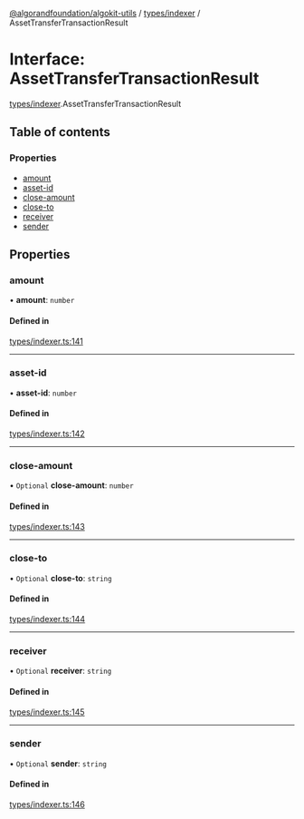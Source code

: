 [@algorandfoundation/algokit-utils](../README.md) / [types/indexer](../modules/types_indexer.md) / AssetTransferTransactionResult

# Interface: AssetTransferTransactionResult

[types/indexer](../modules/types_indexer.md).AssetTransferTransactionResult

## Table of contents

### Properties

- [amount](types_indexer.AssetTransferTransactionResult.md#amount)
- [asset-id](types_indexer.AssetTransferTransactionResult.md#asset-id)
- [close-amount](types_indexer.AssetTransferTransactionResult.md#close-amount)
- [close-to](types_indexer.AssetTransferTransactionResult.md#close-to)
- [receiver](types_indexer.AssetTransferTransactionResult.md#receiver)
- [sender](types_indexer.AssetTransferTransactionResult.md#sender)

## Properties

### amount

• **amount**: `number`

#### Defined in

[types/indexer.ts:141](https://github.com/algorandfoundation/algokit-utils-ts/blob/88a7c0f/src/types/indexer.ts#L141)

___

### asset-id

• **asset-id**: `number`

#### Defined in

[types/indexer.ts:142](https://github.com/algorandfoundation/algokit-utils-ts/blob/88a7c0f/src/types/indexer.ts#L142)

___

### close-amount

• `Optional` **close-amount**: `number`

#### Defined in

[types/indexer.ts:143](https://github.com/algorandfoundation/algokit-utils-ts/blob/88a7c0f/src/types/indexer.ts#L143)

___

### close-to

• `Optional` **close-to**: `string`

#### Defined in

[types/indexer.ts:144](https://github.com/algorandfoundation/algokit-utils-ts/blob/88a7c0f/src/types/indexer.ts#L144)

___

### receiver

• `Optional` **receiver**: `string`

#### Defined in

[types/indexer.ts:145](https://github.com/algorandfoundation/algokit-utils-ts/blob/88a7c0f/src/types/indexer.ts#L145)

___

### sender

• `Optional` **sender**: `string`

#### Defined in

[types/indexer.ts:146](https://github.com/algorandfoundation/algokit-utils-ts/blob/88a7c0f/src/types/indexer.ts#L146)
